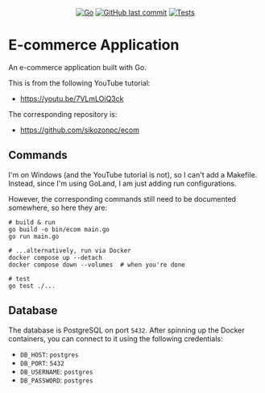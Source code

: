 <div align="center">

[![Go](https://img.shields.io/badge/Go-1.22-blue.svg)](https://go.dev/)
[![GitHub last commit](https://img.shields.io/github/last-commit/Bilbottom/ecom-application)](https://shields.io/badges/git-hub-last-commit)
[![Tests](https://github.com/Bilbottom/ecom-application/actions/workflows/tests.yml/badge.svg)](https://github.com/Bilbottom/ecom-application/actions/workflows/tests.yml)

</div>

# E-commerce Application

An e-commerce application built with Go.

This is from the following YouTube tutorial:

- https://youtu.be/7VLmLOiQ3ck

The corresponding repository is:

- https://github.com/sikozonpc/ecom

## Commands

I'm on Windows (and the YouTube tutorial is not), so I can't add a Makefile. Instead, since I'm using GoLand, I am just adding run configurations.

However, the corresponding commands still need to be documented somewhere, so here they are:

```shell
# build & run
go build -o bin/ecom main.go
go run main.go

# ...alternatively, run via Docker
docker compose up --detach
docker compose down --volumes  # when you're done

# test
go test ./...
```

## Database

The database is PostgreSQL on port `5432`. After spinning up the Docker containers, you can connect to it using the following credentials:

- `DB_HOST`: `postgres`
- `DB_PORT`: `5432`
- `DB_USERNAME`: `postgres`
- `DB_PASSWORD`: `postgres`
